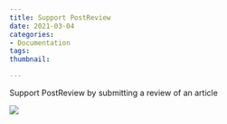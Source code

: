 ```yaml
---
title: Support PostReview
date: 2021-03-04
categories:
- Documentation
tags: 
thumbnail: 

---
```

Support PostReview by submitting a review of an article

![](/uploads/bernie-postreview.png)